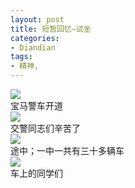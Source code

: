 ```yaml
---
layout: post
title: 短暂回忆—试坐
categories:
- Diandian
tags:
- 精神, 
---
```

<img src="http://m1.img.srcdd.com/farm4/d/2012/0627/10/85D665CB35C1B5538F0635D0586E9E64_B500_900_300_225.JPEG" />
<br />宝马警车开道
<br />
<img src="http://m2.img.srcdd.com/farm4/d/2012/0627/10/AC10F9D8592C45F7275663E1C3E8715E_B500_900_300_225.JPEG" />
<br />交警同志们辛苦了
<br />
<img src="http://m1.img.srcdd.com/farm4/d/2012/0627/10/EE7CCBFB85D43D3A9CBFA5A09BCB3850_B500_900_300_225.JPEG" />
<br />途中；一中一共有三十多辆车
<br />
<img src="http://m1.img.srcdd.com/farm5/d/2012/0627/10/D33D322AFE22CA635B8D74C5D60E3BB3_B500_900_225_300.JPEG" />
<br />车上的同学们